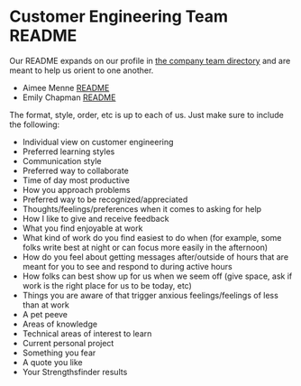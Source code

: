# Customer Engineering Team README

Our README expands on our profile in [the company team directory](../../../../team/index.md) and are meant to help us orient to one another.

- Aimee Menne [README](aimee-readme.md)
- Emily Chapman [README](emily-readme.md)

The format, style, order, etc is up to each of us. Just make sure to include the following:

- Individual view on customer engineering
- Preferred learning styles
- Communication style
- Preferred way to collaborate
- Time of day most productive
- How you approach problems
- Preferred way to be recognized/appreciated
- Thoughts/feelings/preferences when it comes to asking for help
- How I like to give and receive feedback
- What you find enjoyable at work
- What kind of work do you find easiest to do when (for example, some folks write best at night or can focus more easily in the afternoon)
- How do you feel about getting messages after/outside of hours that are meant for you to see and respond to during active hours
- How folks can best show up for us when we seem off (give space, ask if work is the right place for us to be today, etc)
- Things you are aware of that trigger anxious feelings/feelings of less than at work
- A pet peeve
- Areas of knowledge
- Technical areas of interest to learn
- Current personal project
- Something you fear
- A quote you like
- Your Strengthsfinder results
